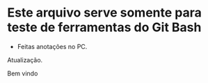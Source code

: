 # Este arquivo serve somente para teste de ferramentas do Git Bash

- Feitas anotações no PC.

Atualização.

Bem vindo
